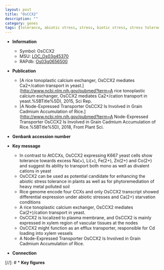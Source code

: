 ```yaml
---
layout: post
title: "OsCCX2"
description: ""
category: genes
tags: [tolerance, abiotic stress, stress, biotic stress, stress tolerance, calcium, xylem, grain, transporter, plasma membrane, cadmium]
---
```


* **Information**  
    + Symbol: OsCCX2  
    + MSU: [LOC_Os03g45370](http://rice.uga.edu/cgi-bin/ORF_infopage.cgi?orf=LOC_Os03g45370)  
    + RAPdb: [Os03g0656500](http://rapdb.dna.affrc.go.jp/viewer/gbrowse_details/irgsp1?name=Os03g0656500)  

* **Publication**  
    + [A rice tonoplastic calcium exchanger, OsCCX2 mediates Ca2+/cation transport in yeast.](http://www.ncbi.nlm.nih.gov/pubmed?term=A rice tonoplastic calcium exchanger, OsCCX2 mediates Ca2+/cation transport in yeast.%5BTitle%5D), 2015, Sci Rep.
    + [A Node-Expressed Transporter OsCCX2 Is Involved in Grain Cadmium Accumulation of Rice.](http://www.ncbi.nlm.nih.gov/pubmed?term=A Node-Expressed Transporter OsCCX2 Is Involved in Grain Cadmium Accumulation of Rice.%5BTitle%5D), 2018, Front Plant Sci.

* **Genbank accession number**  

* **Key message**  
    + In contrast to AtCCXs, OsCCX2 expressing K667 yeast cells show tolerance towards excess Na(+), Li(+), Fe(2+), Zn(2+) and Co(2+) and suggest its ability to transport both mono as well as divalent cations in yeast
    + OsCCX2 can be used as potential candidate for enhancing the abiotic stress tolerance in plants as well as for phytoremediation of heavy metal polluted soil
    + Rice genome encode four CCXs and only OsCCX2 transcript showed differential expression under abiotic stresses and Ca(2+) starvation conditions
    + A rice tonoplastic calcium exchanger, OsCCX2 mediates Ca(2+)/cation transport in yeast.
    + OsCCX2 is localized to plasma membrane, and OsCCX2 is mainly expressed in xylem region of vascular tissues at the nodes
    + OsCCX2 might function as an efflux transporter, responsible for Cd loading into xylem vessels
    + A Node-Expressed Transporter OsCCX2 Is Involved in Grain Cadmium Accumulation of Rice.

* **Connection**  

[//]: # * **Key figures**  


